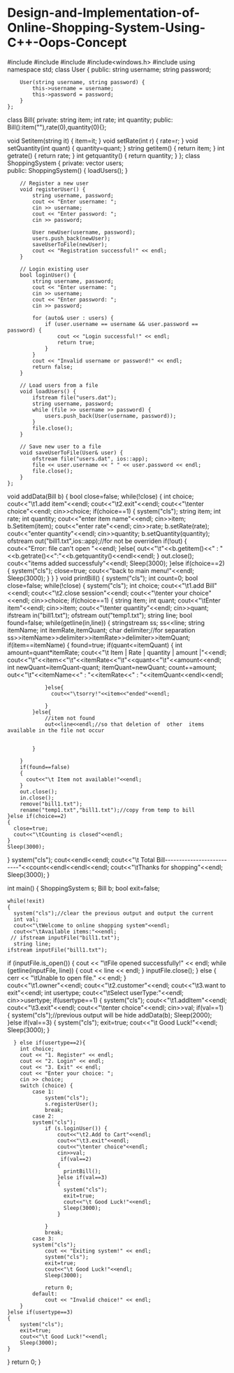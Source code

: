 # Design-and-Implementation-of-Online-Shopping-System-Using-C++-Oops-Concept
#include<iostream>
#include<fstream>
#include<sstream>
#include<windows.h>
#include<vector>
using namespace std;
class User {
    public:
        string username;
        string password;
    
        User(string username, string password) {
            this->username = username;
            this->password = password;
        }
    };
class Bill{
    private:
   string item;
   int rate;
   int quantity;
   public:
   Bill():item(""),rate(0),quantity(0){};

  void  Setitem(string it)
   {
    item=it;
   }
   void setRate(int r)
   {
    rate=r;
   }
   void setQuantity(int quant)
   {
    quantity=quant;
   }
   string getitem()
   {
    return item;
   }
   int getrate()
   {
    return rate;
   }
   int getquantity()
   {
    return quantity;
   }
};
class ShoppingSystem {
    private:
        vector<User> users;        
    public:
        ShoppingSystem() {
            loadUsers();
        }
    
        // Register a new user
        void registerUser() {
            string username, password;
            cout << "Enter username: ";
            cin >> username;
            cout << "Enter password: ";
            cin >> password;
    
            User newUser(username, password);
            users.push_back(newUser);
            saveUserToFile(newUser);
            cout << "Registration successful!" << endl;
        }
    
        // Login existing user
        bool loginUser() {
            string username, password;
            cout << "Enter username: ";
            cin >> username;
            cout << "Enter password: ";
            cin >> password;
    
            for (auto& user : users) {
                if (user.username == username && user.password == password) {
                    cout << "Login successful!" << endl;
                    return true;
                }
            }
            cout << "Invalid username or password!" << endl;
            return false;
        }
    
        // Load users from a file
        void loadUsers() {
            ifstream file("users.dat");
            string username, password;
            while (file >> username >> password) {
                users.push_back(User(username, password));
            }
            file.close();
        }
    
        // Save new user to a file
        void saveUserToFile(User& user) {
            ofstream file("users.dat", ios::app);
            file << user.username << " " << user.password << endl;
            file.close();
        }
    };

void addData(Bill b)
{
   bool close=false;
   while(!close)
   {
    int choice;
    cout<<"\t1.add item"<<endl;
    cout<<"\t2.exit"<<endl;
    cout<<"\tenter choice"<<endl;
    cin>>choice;
    if(choice==1)
    {  system("cls");
        string item;
        int rate;
        int quantity;
        cout<<"enter item name"<<endl;
        cin>>item;
        b.Setitem(item);
        cout<<"enter rate"<<endl;
        cin>>rate;
        b.setRate(rate);
        cout<<"enter quantity"<<endl;
        cin>>quantity;
        b.setQuantity(quantity);
        ofstream out("bill1.txt",ios::app);//for not be overriden
        if(!out)
        {
            cout<<"Error: file can't open "<<endl;
        }else{
            out<<"\t"<<b.getitem()<<" : "<<b.getrate()<<":"<<b.getquantity()<<endl<<endl;
        }
        out.close();
        cout<<"items added successfuly"<<endl;
        Sleep(3000);
    }else if(choice==2)
    {  system("cls");
        close=true;
        cout<<"back to main menu!"<<endl;
        Sleep(3000);
    }
   }
}
void printBill()
{
  system("cls");
  int count=0;
  bool close=false;
  while(!close)
  {
    system("cls");
    int choice;
    cout<<"\t1.add Bill"<<endl;
    cout<<"\t2.close session"<<endl;
    cout<<"\tenter your choice"<<endl;
    cin>>choice;
    if(choice==1)
    {
        string item;
        int quant;
        cout<<"\tEnter item"<<endl;
        cin>>item;
        cout<<"\tenter quantity"<<endl;
        cin>>quant;
        ifstream in("bill1.txt");
        ofstream out("temp1.txt");
        string line;
        bool found=false;
        while(getline(in,line))
        {
            stringstream ss;
            ss<<line;
            string itemName;
            int itemRate,itemQuant;
            char delimiter;//for separation
            ss>>itemName>>delimiter>>itemRate>>delimiter>>itemQuant;
            if(item==itemName)
            {
                found=true;
                if(quant<=itemQuant)
                { int amount=quant*itemRate;
                  cout<<"\t Item | Rate | quantity | amount |"<<endl;
                  cout<<"\t"<<item<<"\t"<<itemRate<<"\t"<<quant<<"\t"<<amount<<endl;
                  int newQuant=itemQuant-quant;
                  itemQuant=newQuant;
                  count+=amount;
                  out<<"\t"<<itemName<<" : "<<itemRate<<" : "<<itemQuant<<endl<<endl;

                }else{
                  cout<<"\tsorry!"<<item<<"ended"<<endl;
                    
                }
            }else{
                //item not found
                out<<line<<endl;//so that deletion of  other  items available in the file not occur


            }

        }
        if(found==false)
        {
          cout<<"\t Item not available!"<<endl;
        }
        out.close();
        in.close();
        remove("bill1.txt");
        rename("temp1.txt","bill1.txt");//copy from temp to bill
    }else if(choice==2)
    {
      close=true;
      cout<<"\tCounting is closed"<<endl;
    }
    Sleep(3000);

  }
  system("cls");
  cout<<endl<<endl;
  cout<<"\t Total Bill--------------------------"<<count<<endl<<endl<<endl;
  cout<<"\tThanks for shopping"<<endl;
  Sleep(3000);
}

int main()
{    ShoppingSystem s;
    Bill b;
    bool exit=false;

    while(!exit)
    {
      system("cls");//clear the previous output and output the current
      int val;
      cout<<"\tWelcome to online shopping system"<<endl;
      cout<<"\tAvailable items:"<<endl;
     // ifstream inputFile("bill1.txt");
      string line;
    ifstream inputFile("bill1.txt");
if (inputFile.is_open()) {
    cout << "\tFile opened successfully!" << endl;
    while (getline(inputFile, line)) {
        cout << line << endl;
    }
    inputFile.close();
} else {
    cerr << "\tUnable to open file." << endl;
}     
      cout<<"\t1.owner"<<endl;
      cout<<"\t2.customer"<<endl;
      cout<<"\t3.want to exit"<<endl;
      int usertype;
      cout<<"\tSelect userType:"<<endl;
      cin>>usertype;
      if(usertype==1)
      { system("cls");
        cout<<"\t1.addItem"<<endl;
       cout<<"\t3.exit"<<endl;
       cout<<"\tenter choice"<<endl;
        cin>>val;
        if(val==1)
      {  system("cls");//previous output will be hide
        addData(b);
        Sleep(2000);
      }else if(val==3)
      {
        system("cls");
        exit=true;
        cout<<"\t Good Luck!"<<endl;
        Sleep(3000);
      }

      } else if(usertype==2){
        int choice;
        cout << "1. Register" << endl;
        cout << "2. Login" << endl;
        cout << "3. Exit" << endl;
        cout << "Enter your choice: ";
        cin >> choice;
        switch (choice) {
            case 1:
                system("cls");
                s.registerUser();
                break;
            case 2:
            system("cls");
                if (s.loginUser()) {
                    cout<<"\t2.Add to Cart"<<endl;
                    cout<<"\t3.exit"<<endl;
                    cout<<"\tenter choice"<<endl;
                    cin>>val;
                     if(val==2)
                    {
                      printBill();
                    }else if(val==3)
                    {
                      system("cls");
                      exit=true;
                      cout<<"\t Good Luck!"<<endl;
                      Sleep(3000);
                    }
                    
                }
                break;
            case 3:
            system("cls");
                cout << "Exiting system!" << endl;
                system("cls");
                exit=true;
                cout<<"\t Good Luck!"<<endl;
                Sleep(3000);

                return 0;
            default:
                cout << "Invalid choice!" << endl;
        }
    }else if(usertype==3)
    {
        system("cls");
        exit=true;
        cout<<"\t Good Luck!"<<endl;
        Sleep(3000);
    }
} 
  return 0;
}

